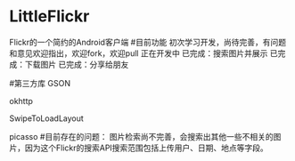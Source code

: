 # LittleFlickr
Flickr的一个简约的Android客户端
#目前功能
初次学习开发，尚待完善，有问题和意见欢迎指出，欢迎fork，欢迎pull
正在开发中
已完成：搜索图片并展示
已完成：下载图片
已完成：分享给朋友


#第三方库
GSON

okhttp

SwipeToLoadLayout

picasso
#目前存在的问题：
图片检索尚不完善，会搜索出其他一些不相关的图片，因为这个Flickr的搜索API搜索范围包括上传用户、日期、地点等字段。
